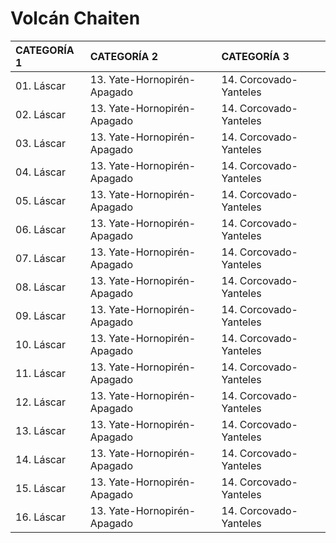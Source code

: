 # Volcán Chaiten

| CATEGORÍA 1                     | CATEGORÍA 2                 | CATEGORÍA 3            |
|:--------------------------------|:----------------------------|:-----------------------|
| 01. Láscar                      | 13. Yate-Hornopirén-Apagado | 14. Corcovado-Yanteles |
| 02. Láscar                      | 13. Yate-Hornopirén-Apagado | 14. Corcovado-Yanteles |
| 03. Láscar                      | 13. Yate-Hornopirén-Apagado | 14. Corcovado-Yanteles |
| 04. Láscar                      | 13. Yate-Hornopirén-Apagado | 14. Corcovado-Yanteles |
| 05. Láscar                      | 13. Yate-Hornopirén-Apagado | 14. Corcovado-Yanteles |
| 06. Láscar                      | 13. Yate-Hornopirén-Apagado | 14. Corcovado-Yanteles |
| 07. Láscar                      | 13. Yate-Hornopirén-Apagado | 14. Corcovado-Yanteles |
| 08. Láscar                      | 13. Yate-Hornopirén-Apagado | 14. Corcovado-Yanteles |
| 09. Láscar                      | 13. Yate-Hornopirén-Apagado | 14. Corcovado-Yanteles |
| 10. Láscar                      | 13. Yate-Hornopirén-Apagado | 14. Corcovado-Yanteles |
| 11. Láscar                      | 13. Yate-Hornopirén-Apagado | 14. Corcovado-Yanteles |
| 12. Láscar                      | 13. Yate-Hornopirén-Apagado | 14. Corcovado-Yanteles |
| 13. Láscar                      | 13. Yate-Hornopirén-Apagado | 14. Corcovado-Yanteles |
| 14. Láscar                      | 13. Yate-Hornopirén-Apagado | 14. Corcovado-Yanteles |
| 15. Láscar                      | 13. Yate-Hornopirén-Apagado | 14. Corcovado-Yanteles |
| 16. Láscar                      | 13. Yate-Hornopirén-Apagado | 14. Corcovado-Yanteles |
